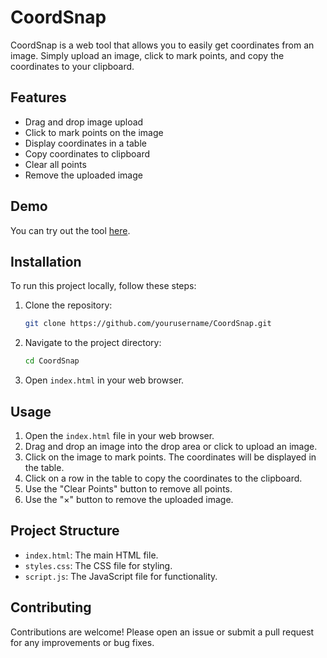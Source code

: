 # CoordSnap

CoordSnap is a web tool that allows you to easily get coordinates from an image. Simply upload an image, click to mark points, and copy the coordinates to your clipboard.

## Features

- Drag and drop image upload
- Click to mark points on the image
- Display coordinates in a table
- Copy coordinates to clipboard
- Clear all points
- Remove the uploaded image

## Demo

You can try out the tool [here](https://ashwin271.github.io/CoordSnap/).

## Installation

To run this project locally, follow these steps:

1. Clone the repository:
    ```bash
    git clone https://github.com/yourusername/CoordSnap.git
    ```

2. Navigate to the project directory:
    ```bash
    cd CoordSnap
    ```

3. Open `index.html` in your web browser.

## Usage

1. Open the `index.html` file in your web browser.
2. Drag and drop an image into the drop area or click to upload an image.
3. Click on the image to mark points. The coordinates will be displayed in the table.
4. Click on a row in the table to copy the coordinates to the clipboard.
5. Use the "Clear Points" button to remove all points.
6. Use the "×" button to remove the uploaded image.

## Project Structure

- `index.html`: The main HTML file.
- `styles.css`: The CSS file for styling.
- `script.js`: The JavaScript file for functionality.

## Contributing

Contributions are welcome! Please open an issue or submit a pull request for any improvements or bug fixes.

